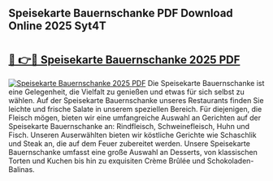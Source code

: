 ## Speisekarte Bauernschanke PDF Download Online 2025 Syt4T

# <h2><a href="http://gcdw5pd.nevu.top/?p=Speisekarte+Bauernschanke">🔗 👉🔴 Speisekarte Bauernschanke 2025 PDF</a></h2>

[![Speisekarte Bauernschanke 2025 PDF](https://i.imgur.com/dBaPXMq.png)](http://gcdw5pd.nevu.top/?p=Speisekarte+Bauernschanke)
Die Speisekarte Bauernschanke ist eine Gelegenheit, die Vielfalt zu genießen und etwas für sich selbst zu wählen. Auf der Speisekarte Bauernschanke unseres Restaurants finden Sie leichte und frische Salate in unserem speziellen Bereich. Für diejenigen, die Fleisch mögen, bieten wir eine umfangreiche Auswahl an Gerichten auf der Speisekarte Bauernschanke an: Rindfleisch, Schweinefleisch, Huhn und Fisch. Unseren Auserwählten bieten wir köstliche Gerichte wie Schaschlik und Steak an, die auf dem Feuer zubereitet werden. Unsere Speisekarte Bauernschanke umfasst eine große Auswahl an Desserts, von klassischen Torten und Kuchen bis hin zu exquisiten Crème Brûlée und Schokoladen-Balinas.
